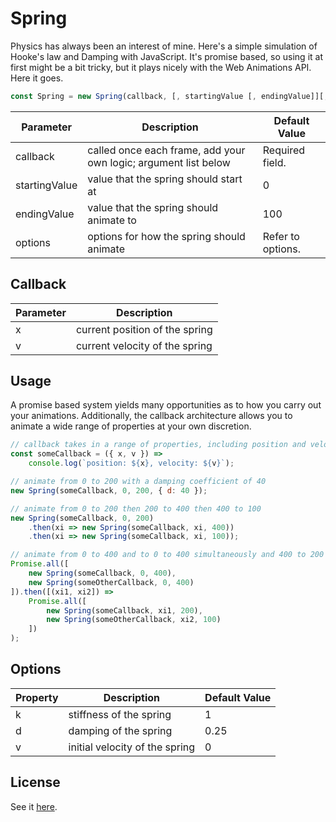 # Spring

Physics has always been an interest of mine. Here's a simple simulation of Hooke's law and Damping with JavaScript. It's promise based, so using it at first might be a bit tricky, but it plays nicely with the Web Animations API. Here it goes.

```javascript
const Spring = new Spring(callback, [, startingValue [, endingValue]][,options]);
```

| Parameter      | Description                              | Default Value     |
| ------------- | ---------------------------------------- | ----------------- |
| callback      | called once each frame, add your own logic; argument list below | Required field.   |
| startingValue | value that the spring should start at    | 0                 |
| endingValue   | value that the spring should animate to  | 100               |
| options       | options for how the spring should animate | Refer to options. |

## Callback

| Parameter | Description                    |
| -------- | ------------------------------ |
| x        | current position of the spring |
| v        | current velocity of the spring |

## Usage

A promise based system yields many opportunities as to how you carry out your animations. Additionally, the callback architecture allows you to animate a wide range of properties at your own discretion.

```javascript
// callback takes in a range of properties, including position and velocity
const someCallback = ({ x, v }) =>
    console.log(`position: ${x}, velocity: ${v}`);

// animate from 0 to 200 with a damping coefficient of 40
new Spring(someCallback, 0, 200, { d: 40 });

// animate from 0 to 200 then 200 to 400 then 400 to 100
new Spring(someCallback, 0, 200)
    .then(xi => new Spring(someCallback, xi, 400))
    .then(xi => new Spring(someCallback, xi, 100));

// animate from 0 to 400 and to 0 to 400 simultaneously and 400 to 200 and 400 to 100 simultaneously
Promise.all([
    new Spring(someCallback, 0, 400),
    new Spring(someOtherCallback, 0, 400)
]).then([(xi1, xi2]) => 
    Promise.all([
        new Spring(someCallback, xi1, 200),
        new Spring(someOtherCallback, xi2, 100)
    ])
);
```

## Options

| Property | Description             | Default Value |
| -------- | ----------------------- | ------------- |
| k        | stiffness of the spring | 1             |
| d        | damping of the spring   | 0.25          |
| v        | initial velocity of the spring   | 0          |

## License

See it [here](http://github.com/samolaogun/spring/blob/master/LICENSE).

